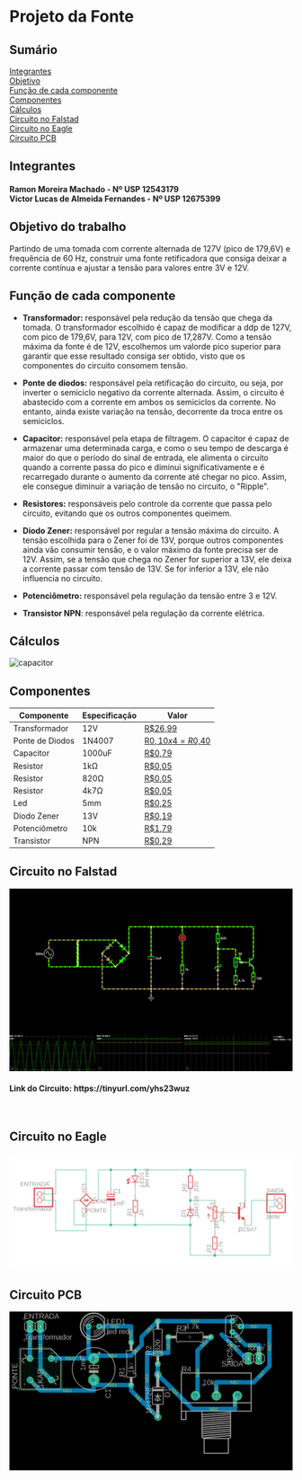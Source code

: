 # Projeto da Fonte

## Sumário
[Integrantes](#Integrantes) <br />
[Objetivo](#objetivo) <br />
[Função de cada componente](#funcao) <br />
[Componentes](#Componentes) <br />
[Cálculos](#calculos) <br />
[Circuito no Falstad](#falstad) <br />
[Circuito no Eagle](#eagle) <br />
[Circuito PCB](#pcb) <br />

## Integrantes
<h4> Ramon Moreira Machado - Nº USP 12543179 <br />
Victor Lucas de Almeida Fernandes - Nº USP 12675399 </h4>

<a name="objetivo"> </a>
## Objetivo do trabalho
Partindo de uma tomada com corrente alternada de 127V (pico de 179,6V)
e frequência de 60 Hz, construir uma fonte retificadora que consiga deixar 
a corrente contínua e ajustar a tensão para valores entre 3V e 12V.


<a name="funcao"> </a>
## Função de cada componente

* **Transformador:** 
responsável pela redução da tensão que chega da tomada. O transformador
escolhido é capaz de modificar a ddp de 127V, com pico de 179,6V, para 12V, com pico de 17,287V. Como a tensão máxima 
da fonte é de 12V, escolhemos um valorde pico superior para garantir que esse resultado
consiga ser obtido, visto que os componentes do circuito consomem tensão.

* **Ponte de diodos:** 
responsável pela retificação do circuito, ou seja, por inverter o 
semiciclo negativo da corrente alternada. Assim, o circuito é abastecido com a corrente 
em ambos os semiciclos da corrente. No entanto, ainda existe variação na tensão, decorrente
da troca entre os semiciclos.

* **Capacitor:** 
responsável pela etapa de filtragem. 
O capacitor é capaz de armazenar uma determinada carga, e como o seu tempo de descarga é maior
do que o período do sinal de entrada, ele alimenta o circuito quando a corrente passa do pico e diminui 
significativamente e é recarregado durante o aumento da corrente até chegar no pico. 
Assim, ele consegue diminuir a variação de tensão no circuito, o "Ripple".

* **Resistores:**
responsáveis pelo controle da corrente que passa pelo circuito, 
evitando que os outros componentes queimem.

* **Diodo Zener:**
responsável por regular a tensão máxima do circuito. A tensão escolhida para o Zener foi de 13V, porque 
outros componentes ainda vão consumir tensão, e o valor máximo da fonte precisa ser de 12V. 
Assim, se a tensão que chega no Zener for superior a 13V, ele deixa a corrente passar com tensão de 13V.
Se for inferior a 13V, ele não influencia no circuito.

* **Potenciômetro:**
responsável pela regulação da tensão entre 3 e 12V.

* **Transistor NPN**:
responsável pela regulação da corrente elétrica.

<a name="calculos"> </a>
## Cálculos
![capacitor](https://user-images.githubusercontent.com/87901904/127382407-2d539f91-ec64-4b7b-adc1-0101e070e740.png)

## Componentes

| Componente | Especificação | Valor |
| --- | --- | --- |
| Transformador | 12V | [R$26,99][transformador]|`R$ x`|
| Ponte de Diodos | 1N4007 | [R$0,10 x 4 = R$0,40][diodos] | |
| Capacitor | 1000uF | [R$0,79][capacitor] | |
| Resistor | 1kΩ | [R$0,05][resistor1] |
| Resistor | 820Ω | [R$0,05][resistor2] |
| Resistor | 4k7Ω | [R$0,05][resistor3] |
| Led | 5mm | [R$0,25][led]| |
| Diodo Zener | 13V | [R$0,19][zener]| |
| Potenciômetro | 10k | [R$1,79][potenciometro] | |
| Transistor | NPN | [R$0,29][npn]| |

[transformador]: https://produto.mercadolivre.com.br/MLB-989883391-transformador-trafo-1212v-200ma-bivolt-eletronica-eletrica-_JM?quantity=1#position=1&type=item&tracking_id=9abf8c61-6492-4e02-bb1d-d1a22f9b055d
[diodos]: https://www.baudaeletronica.com.br/diodo-1n4007.html
[capacitor]: https://www.baudaeletronica.com.br/capacitor-eletrolitico-1000uf-25v.html?gclid=CjwKCAjwgISIBhBfEiwALE19SV9PtG2yy8U5UN-H_dH_FWmCW822ftNFBUs8vyb2IieIiflBTjFcrRoCpP0QAvD_BwE
[led]: https://www.baudaeletronica.com.br/led-difuso-5mm-vermelho.html
[zener]: https://www.baudaeletronica.com.br/diodo-zener-1n4743-13v-1w.html?gclid=CjwKCAjwgISIBhBfEiwALE19SRW7bm8yXdRT0GTHfEzPJIUN8f9VPnWAHMp7ED1Eef8v-AIL5G_f7RoC4P0QAvD_BwE
[potenciometro]: https://www.baudaeletronica.com.br/potenciometro-linear-de-10k-10000.html?gclid=CjwKCAjwgISIBhBfEiwALE19SfFnNJtX0-Vd7lZdZ-2e183X3vlfUzLg71sWm2MVyKX1NRZIPBpZ1BoC5EsQAvD_BwE
[npn]: https://www.baudaeletronica.com.br/transistor-npn-2n2222.html?gclid=CjwKCAjwgISIBhBfEiwALE19SU9pQN6ihh4v9VTW-1ot3MlpanbD9w5BCGmXj4O_K-mzTs0KxVAMlRoClfwQAvD_BwE

[resistor1]: https://www.baudaeletronica.com.br/resistor-1k-5-1-4w.html
[resistor2]: https://www.baudaeletronica.com.br/resistor-820r-5-1-4w.html
[resistor3]: https://www.baudaeletronica.com.br/resistor-4k7-5-1-4w.html

<a name="falstad"> </a>
## Circuito no Falstad
![Circuito Falstad](falstad.png)
<h4>Link do Circuito: https://tinyurl.com/yhs23wuz</h4>
<br \>

<a name="eagle"> </a>
## Circuito no Eagle
![Circuito Eagle](circuitoEagle.png)

<a name="pcb"> </a>
## Circuito PCB
![Circuito PCB](pcb.png)
